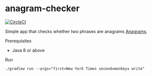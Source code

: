 # anagram-checker

[![CircleCI](https://dl.circleci.com/status-badge/img/gh/sane88/anagram-checker/tree/main.svg?style=svg)](https://dl.circleci.com/status-badge/redirect/gh/sane88/anagram-checker/tree/main)

Simple app that checks whether two phrases are anagrams [Anagrams](https://en.wikipedia.org/wiki/Anagram).

Prerequisites
* Java 8 or above

Run

``
./gradlew run --args="first=New York Times second=monkeys write" 
``
